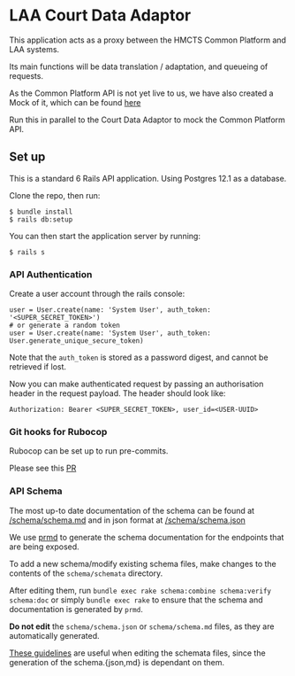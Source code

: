 # LAA Court Data Adaptor

This application acts as a proxy between the HMCTS Common Platform and LAA systems.

Its main functions will be data translation / adaptation, and queueing of requests.

As the Common Platform API is not yet live to us, we have also created a Mock of it, which can be found [here](https://github.com/ministryofjustice/hmcts-common-platform-mock-api/)

Run this in parallel to the Court Data Adaptor to mock the Common Platform API.


## Set up

This is a standard 6 Rails API application. Using Postgres 12.1 as a database.

Clone the repo, then run:

```
$ bundle install
$ rails db:setup
```

You can then start the application server by running:

```
$ rails s
```


### API Authentication

Create a user account through the rails console:
```
user = User.create(name: 'System User', auth_token: '<SUPER_SECRET_TOKEN>')
# or generate a random token
user = User.create(name: 'System User', auth_token: User.generate_unique_secure_token)
```

Note that the `auth_token` is stored as a password digest, and cannot be retrieved if lost.

Now you can make authenticated request by passing an authorisation header in the request payload. The header should look like:
```
Authorization: Bearer <SUPER_SECRET_TOKEN>, user_id=<USER-UUID>
```

### Git hooks for Rubocop

Rubocop can be set up to run pre-commits.

Please see this [PR](https://github.com/ministryofjustice/laa-court-data-adaptor/pull/12)

### API Schema

The most up-to date documentation of the schema can be found at [/schema/schema.md](/schema/schema.md) and in json format at [/schema/schema.json](/schema/schema.json)

We use [prmd](https://github.com/interagent/prmd) to generate the schema documentation for the endpoints that are being exposed.

To add a new schema/modify existing schema files, make changes to the contents of the `schema/schemata` directory.

After editing them, run `bundle exec rake schema:combine schema:verify schema:doc` or simply `bundle exec rake` to ensure that the schema and documentation is generated by `prmd`.

**Do not edit** the `schema/schema.json` or `schema/schema.md` files, as they are automatically generated.

[These guidelines](https://github.com/interagent/prmd/blob/master/docs/schemata.md) are useful when editing the schemata files, since the generation of the schema.{json,md} is dependant on them.
